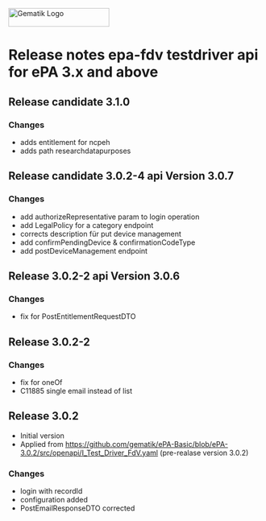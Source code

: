 <img width="200" height="37" src="images/Gematik_Logo_Flag_With_Background.png" alt="Gematik Logo"/> <br/>

# Release notes epa-fdv testdriver api for ePA 3.x and above

## Release candidate 3.1.0
### Changes
- adds entitlement for ncpeh 
- adds path researchdatapurposes

## Release candidate 3.0.2-4 api Version 3.0.7
### Changes
- add authorizeRepresentative param to login operation
- add LegalPolicy for a category endpoint
- corrects description für put device management
- add confirmPendingDevice & confirmationCodeType
- add postDeviceManagement endpoint

## Release 3.0.2-2 api Version 3.0.6
### Changes
- fix for PostEntitlementRequestDTO

## Release 3.0.2-2
### Changes
- fix for oneOf
- C11885 single email instead of list

## Release 3.0.2
- Initial version
- Applied from https://github.com/gematik/ePA-Basic/blob/ePA-3.0.2/src/openapi/I_Test_Driver_FdV.yaml (pre-realase version 3.0.2)
### Changes
- login with recordId
- configuration added
- PostEmailResponseDTO corrected
